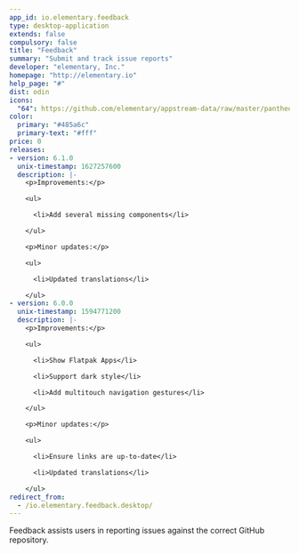```yaml
---
app_id: io.elementary.feedback
type: desktop-application
extends: false
compulsory: false
title: "Feedback"
summary: "Submit and track issue reports"
developer: "elementary, Inc."
homepage: "http://elementary.io"
help_page: "#"
dist: odin
icons:
  "64": https://github.com/elementary/appstream-data/raw/master/pantheon-data/main/icons/64x64/io.elementary.feedback_io.elementary.feedback.png
color:
  primary: "#485a6c"
  primary-text: "#fff"
price: 0
releases:
- version: 6.1.0
  unix-timestamp: 1627257600
  description: |-
    <p>Improvements:</p>

    <ul>

      <li>Add several missing components</li>

    </ul>

    <p>Minor updates:</p>

    <ul>

      <li>Updated translations</li>

    </ul>
- version: 6.0.0
  unix-timestamp: 1594771200
  description: |-
    <p>Improvements:</p>

    <ul>

      <li>Show Flatpak Apps</li>

      <li>Support dark style</li>

      <li>Add multitouch navigation gestures</li>

    </ul>

    <p>Minor updates:</p>

    <ul>

      <li>Ensure links are up-to-date</li>

      <li>Updated translations</li>

    </ul>
redirect_from:
  - /io.elementary.feedback.desktop/
---
```


<p>Feedback assists users in reporting issues against the correct GitHub repository.</p>
